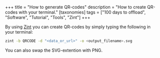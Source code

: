+++
title = "How to generate QR-codes"
description = "How to create QR-codes with your terminal."
[taxonomies]
tags = ["100 days to offload", "Software", "Tutorial", "Tools", "Zint"]
+++

By using [Zint][zint] you can create QR-codes by simply typing the following in
your terminal:

```bash
zint -b QRCODE -d "<data_or_url>" -o <output_filename>.svg
```

You can also swap the SVG-extention with PNG.

[zint]: https://www.zint.org.uk/
